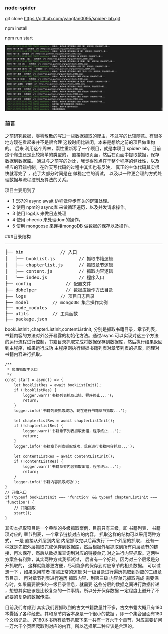 ### node-spider

git clone https://github.com/yangfan0095/spider-lab.git

npm install

npm run start

![](images/2017-12-24-11-45-48.png)
### 前言
之前研究数据，零零散散的写过一些数据抓取的爬虫，不过写的比较随意。有很多地方现在看起来并不是很合理 这段时间比较闲，本来是想给之前的项目做重构的。
后来 利用这个周末，索性重新写了一个项目，就是本项目 spider-lab。目前这个爬虫还是比较简单的类型的， 直接抓取页面，然后在页面中提取数据，保存数据到数据库。
通过与之前写的对比，我觉得难点在于整个程序的健壮性，以及相应的容错机制。在昨天写代码的过程中其实也有反映， 真正的主体代码其实很快就写完了 ，花了大部分时间是在
做稳定性的调试， 以及以一种更合理的方式处理数据与流程控制及算法的关系。

项目主要用到了 
* 1 ES7的 async await 协程做异步有关的逻辑处理。
* 2 使用 npm的 async库 来做循环遍历，以及并发请求操作。
* 3 使用 log4js 来做日志处理
* 4 使用 cheerio 来处理dom的操作。
* 5 使用 mongoose 来连接mongoDB 做数据的保存以及操作。


###目录结构
***
<pre>
├── bin              // 入口
│   ├── booklist.js         // 抓取书籍逻辑
│   ├── chapterlist.js      // 抓取章节逻辑
│   ├── content.js          // 抓取内容逻辑
│   └── index.js            // 程序入口
├── config             // 配置文件
├── dbhelper           // 数据库操作方法目录
├── logs             // 项目日志目录
├── model         // mongoDB 集合操作实例
├── node_modules         
├── utils         // 工具函数
├── package.json       
</pre>


bookListInit ,chapterListInit,contentListInit, 分别是抓取书籍目录，章节列表，书籍内容的方法对外公开暴露的初始化方法。通过async 可以实现对这三个方法的运行流程进行控制，书籍目录抓取完成将数据保存到数据库，然后执行结果返回到主程序，如果运行成功 主程序则执行根据书籍列表对章节列表的抓取，同理对书籍内容进行抓取。 

```
/**
 * 爬虫抓取主入口
 */
const start = async() => {
    let booklistRes = await bookListInit();
    if (!booklistRes) {
        logger.warn('书籍列表抓取出错，程序终止...');
        return;
    }
    logger.info('书籍列表抓取成功，现在进行书籍章节抓取...');

    let chapterlistRes = await chapterListInit();
    if (!chapterlistRes) {
        logger.warn('书籍章节列表抓取出错，程序终止...');
        return;
    }
    logger.info('书籍章节列表抓取成功，现在进行书籍内容抓取...');

    let contentListRes = await contentListInit();
    if (!contentListRes) {
        logger.warn('书籍章节内容抓取出错，程序终止...');
        return;
    }
    logger.info('书籍内容抓取成功');
}
// 开始入口
if (typeof bookListInit === 'function' && typeof chapterListInit === 'function') {
    // 开始抓取
    start();
}

```
其实本抓取项目是一个典型的多级抓取案例，目前只有三级，即 书籍列表， 书籍项对应的 章节列表，一个章节链接对应的内容。 抓取这样的结构可以采用两种方式， 一是 直接从外层到内层 内层抓取完以后再执行下一个外层的抓取， 还有一种就是先把外层抓取完成保存到数据库，然后根据外层抓取到所有内层章节的链接，再次保存，然后从数据库查询到对应的链接单元 对之进行内容抓取。这两种方案各有利弊，其实两种方式我都试过， 后者有一个好处，因为对三个层级是分开抓取的， 这样就能够更方便，尽可能多的保存到对应章节的相关数据。 可以试想一下 ，如果采用前者 按照正常的逻辑
对一级目录进行遍历抓取到对应的二级章节目录， 再对章节列表进行遍历 抓取内容，到第三级 内容单元抓取完成 需要保存时，如果需要很多的一级目录信息，就需要 这些分层的数据之间进行数据传递 ，想想其实应该是比较复杂的一件事情。所以分开保存数据 一定程度上避开了不必要的复杂的数据传递。

目前我们考虑到 其实我们要抓取到的古文书籍数量并不多，古文书籍大概只有180本囊括了各种经史。其和章节内容本身是一个很小的数据 ，即一个集合里面有180个文档记录。 这180本书所有章节抓取下来一共有一万六千个章节，对应需要访问一万六千个页面爬取到对应的内容。所以选择第二种应该是合理的。



